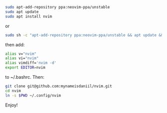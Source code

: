 ```bash
sudo apt-add-repository ppa:neovim-ppa/unstable
sudo apt update
sudo apt install nvim
```
or
```bash
sudo sh -c "apt-add-repository ppa:neovim-ppa/unstable && apt update && apt install neovim"
```
then add:
```bash
alias v="nvim"
alias vi="nvim"
alias vimdiff='nvim -d'
export EDITOR=nvim
```
to ~/.bashrc. Then:
```bash
git clone git@github.com:mynameisdaniil/nvim.git
cd nvim
ln -s $PWD ~/.config/nvim
```
Enjoy!
